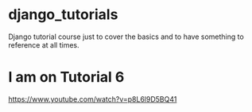 # django_tutorials
Django tutorial course just to cover the basics and to have something to reference at all times.


# I am on Tutorial 6
https://www.youtube.com/watch?v=p8L6l9D5BQ41
